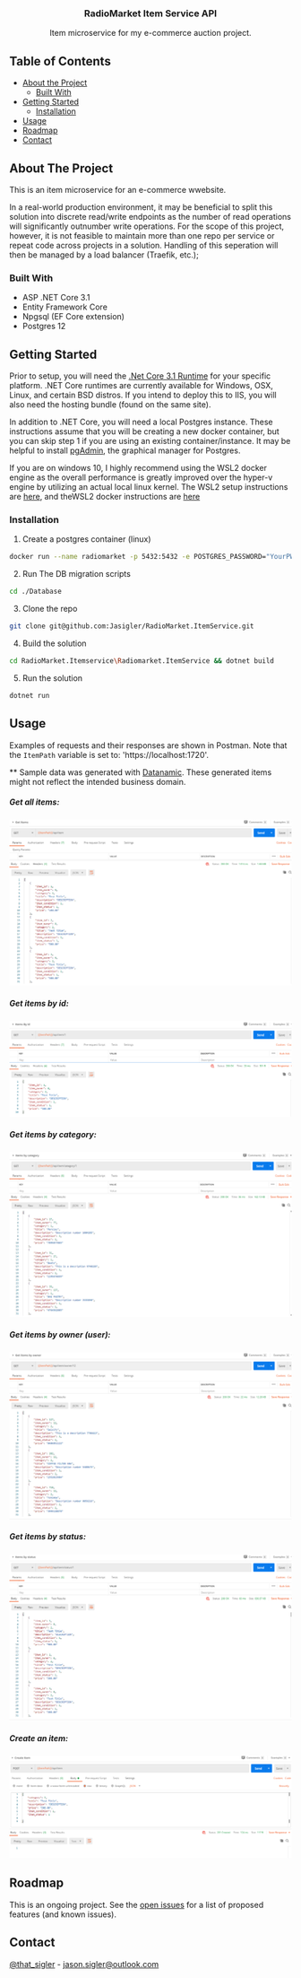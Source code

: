 
  <h3 align="center">RadioMarket Item Service API</h3>

  <p align="center">
    Item microservice for my e-commerce auction project. 
</p>



## Table of Contents

* [About the Project](#about-the-project)
  * [Built With](#built-with)
* [Getting Started](#getting-started)
  * [Installation](#installation)
* [Usage](#usage)
* [Roadmap](#roadmap)
* [Contact](#contact)



## About The Project

This is an item microservice for an e-commerce wwebsite.

 In a real-world production environment, it may be beneficial to split this solution into discrete read/write endpoints as the number of read operations will significantly outnumber write operations. For the scope of this project, however, it is not feasible to maintain more than one repo per service or repeat code across projects in a solution. Handling of this seperation will then be managed by a load balancer (Traefik, etc.);


### Built With

* ASP .NET Core 3.1
* Entity Framework Core
* Npgsql (EF Core extension)
* Postgres 12


<!-- GETTING STARTED -->
## Getting Started

Prior to setup, you will need the [.Net Core 3.1 Runtime](https://dotnet.microsoft.com/download/dotnet-core/3.1) for your specific platform. .NET Core runtimes are currently available for Windows, OSX, Linux, and certain BSD distros. If you intend to deploy this to IIS, you will also need the hosting bundle (found on the same site).

In addition to .NET Core, you will need a local Postgres instance. These instructions assume that you will be creating a new docker container, but you can skip step 1 if you are using an existing container/instance. It may be helpful to install [pgAdmin](https://www.pgadmin.org/), the graphical manager for Postgres. 

If you are on windows 10, I highly recommend using the WSL2 docker engine as the overall performance is greatly improved over the hyper-v engine by utilizing an actual local linux kernel. The WSL2 setup instructions are [here](https://docs.microsoft.com/en-us/windows/wsl/install-win10), and theWSL2 docker instructions are [here](https://docs.docker.com/docker-for-windows/wsl/)


### Installation

1. Create a postgres container (linux)
```sh
docker run --name radiomarket -p 5432:5432 -e POSTGRES_PASSWORD="YourPWD" -d postgres
```
2. Run The DB migration scripts
```sh
cd ./Database
```
3. Clone the repo
```sh
git clone git@github.com:Jasigler/RadioMarket.ItemService.git
```
4. Build the solution
```sh
cd RadioMarket.Itemservice\Radiomarket.ItemService && dotnet build
```

5. Run the solution
```sh
dotnet run
```



## Usage

Examples of requests and their responses are shown in Postman. Note that the `ItemPath` variable is set to: 'https://localhost:1720'.

** Sample data was generated with [Datanamic](https://www.datanamic.com/). These generated items might not reflect the intended business domain. 


##### Get all items:
![Get all items](https://github.com/Jasigler/RadioMarket.ItemService/blob/master/images/get_all_items.PNG)

##### Get items by id:
![Get an item by ID](https://github.com/Jasigler/RadioMarket.ItemService/blob/master/images/get_item_by_id.PNG)

##### Get items by category:
![Get an item by category](https://github.com/Jasigler/RadioMarket.ItemService/blob/master/images/get_item_by_category.PNG)

##### Get items by owner (user):
![Get an item by owner](https://github.com/Jasigler/RadioMarket.ItemService/blob/master/images/get_item_by_user.PNG)

##### Get items by status:
![Get an item by status](https://github.com/Jasigler/RadioMarket.ItemService/blob/master/images/get_item_by_status.PNG)

##### Create an item:
![Create a new item](https://github.com/Jasigler/RadioMarket.ItemService/blob/master/images/create_item.PNG)



## Roadmap

This is an ongoing project.
See the [open issues](https://github.com/jasigler/Radiomarket.ItemService/issues) for a list of proposed features (and known issues).


## Contact

[@that_sigler](https://twitter.com/that_sigler) - jason.sigler@outlook.com



